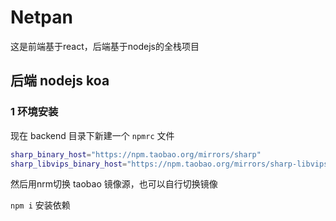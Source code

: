 # Netpan
这是前端基于react，后端基于nodejs的全栈项目

## 后端 nodejs koa
### 1 环境安装
现在 backend 目录下新建一个 `npmrc` 文件

```bash
sharp_binary_host="https://npm.taobao.org/mirrors/sharp"
sharp_libvips_binary_host="https://npm.taobao.org/mirrors/sharp-libvips"
```
然后用nrm切换 taobao 镜像源，也可以自行切换镜像

`npm i` 安装依赖
